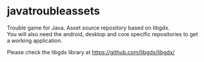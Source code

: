 # javatroubleassets
Trouble game for Java. Asset source repository based on libgdx.</br>
You will also need the android, desktop and core specific repositories to get a working application.<p>

Please check the libgdx library at https://github.com/libgdx/libgdx/

